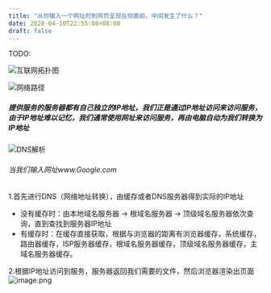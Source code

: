 ```yaml
---
title: "从你输入一个网址时到网页呈现在你面前，中间发生了什么？"
date: 2020-04-10T22:55:08+08:00
draft: false
---
```

TODO:

![互联网拓扑图](/images/internet-map-featured.jpg "互联网拓扑图，每一个端点代表一个联网的设备，由IP地址唯一标识")

![网络路径](/images/route.png "浏览器 <--> 路由器 <--> ISP(网络服务提供商) <--> 服务器")

##### 提供服务的服务器都有自己独立的IP地址，我们正是通过IP地址访问来访问服务，由于IP地址难以记忆，我们通常使用网址来访问服务，再由电脑自动为我们转换为IP地址

![DNS解析](/images/DNSparse.png "DNS解析")
###### 当我们输入网址www.Google.com
1.首先进行DNS（网络地址转换），由缓存或者DNS服务器得到实际的IP地址
- 没有缓存时：由本地域名服务器 -> 根域名服务器 -> 顶级域名服务器依次查询，直到查找到服务器IP地址
- 有缓存时：在缓存直接获取，根据与浏览器的距离有浏览器缓存，系统缓存，路由器缓存，ISP服务器缓存，根域名服务器缓存，顶级域名服务器缓存，主域名服务器缓存。

2.根据IP地址访问到服务，服务器返回我们需要的文件，然后浏览器渲染出页面
![image.png](/images/c-s.png)